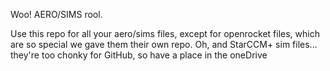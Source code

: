 Woo! AERO/SIMS rool.

Use this repo for all your aero/sims files, except for openrocket files, which are so special we gave them their own repo.
Oh, and StarCCM+ sim files... they're too chonky for GitHub, so have a place in the oneDrive
